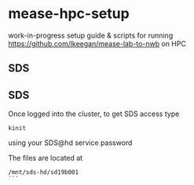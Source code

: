 # mease-hpc-setup

work-in-progress setup guide & scripts for running https://github.com/lkeegan/mease-lab-to-nwb on HPC

## SDS

## SDS

Once logged into the cluster, to get SDS access type

```
kinit
```
using your SDS@hd service password

The files are located at
````
/mnt/sds-hd/sd19b001
```
